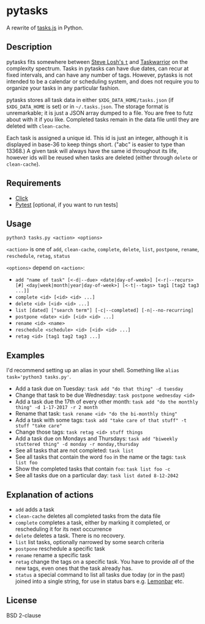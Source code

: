 # pytasks

A rewrite of [tasks.js](https://github.com/zandrmartin/tasks.js) in Python.

## Description

pytasks fits somewhere between [Steve Losh's `t`](https://github.com/sjl/t) and
[Taskwarrior](https://taskwarrior.org/) on the complexity spectrum. Tasks in
pytasks can have due dates, can recur at fixed intervals, and can have any
number of tags. However, pytasks is not intended to be a calendar or scheduling
system, and does not require you to organize your tasks in any particular
fashion.

pytasks stores all task data in either `$XDG_DATA_HOME/tasks.json` (if
`$XDG_DATA_HOME` is set) or in `~/.tasks.json`. The storage format is
unremarkable; it is just a JSON array dumped to a file. You are free to futz
about with it if you like. Completed tasks remain in the data file until they
are deleted with `clean-cache`.

Each task is assigned a unique id. This id is just an integer, although it is
displayed in base-36 to keep things short. ("abc" is easier to type than
13368.) A given task will always have the same id throughout its life, however
ids will be reused when tasks are deleted (either through `delete` or
`clean-cache`).

## Requirements

- [Click](http://click.pocoo.org)
- [Pytest](https://pytest.org) [optional, if you want to run tests]

## Usage

`python3 tasks.py <action> <options>`

`<action>` is one of `add`, `clean-cache`, `complete`, `delete`, `list`,
`postpone`, `rename`, `reschedule`, `retag`, `status`

`<options>` depend on `<action>`:

- `add "name of task" [<-d|--due> <date|day-of-week>] [<-r|--recurs> [#] <day|week|month|year|day-of-week>] [<-t|--tags>
  tag1 [tag2 tag3 ...]]`
- `complete <id> [<id> <id> ...]`
- `delete <id> [<id> <id> ...]`
- `list [dated] ["search term"] [-c|--completed] [-n|--no-recurring]`
- `postpone <date> <id> [<id> <id> ...]`
- `rename <id> <name>`
- `reschedule <schedule> <id> [<id> <id> ...]`
- `retag <id> [tag1 tag2 tag3 ...]`

## Examples

I'd recommend setting up an alias in your shell. Something like `alias task='python3 tasks.py'`.

- Add a task due on Tuesday: `task add "do that thing" -d tuesday`
- Change that task to be due Wednesday: `task postpone wednesday <id>`
- Add a task due the 17th of every other month: `task add "do the monthly
  thing" -d 1-17-2017 -r 2 month`
- Rename that task: `task rename <id> "do the bi-monthly thing"`
- Add a task with some tags: `task add "take care of that stuff" -t stuff "take
  care"`
- Change those tags: `task retag <id> stuff things`
- Add a task due on Mondays and Thursdays: `task add "biweekly stuttered thing"
  -d monday -r monday,thursday`
- See all tasks that are not completed: `task list`
- See all tasks that contain the word `foo` in the name or the tags: `task list
  foo`
- Show the completed tasks that contain `foo`: `task list foo -c`
- See all tasks due on a particular day: `task list dated 8-12-2042`

## Explanation of actions

- `add` adds a task
- `clean-cache` deletes all completed tasks from the data file
- `complete` completes a task, either by marking it completed, or rescheduling
  it for its next occurrence
- `delete` deletes a task. There is no recovery.
- `list` list tasks, optionally narrowed by some search criteria
- `postpone` reschedule a specific task
- `rename` rename a specific task
- `retag` change the tags on a specific task. You have to provide _all_ of the
  new tags, even ones that the task already has.
- `status` a special command to list all tasks due today (or in the past)
  joined into a single string, for use in status bars e.g.
  [Lemonbar](https://github.com/LemonBoy/bar) etc.

## License

BSD 2-clause
